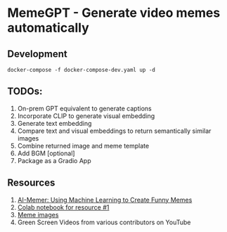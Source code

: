 # MemeGPT - Generate video memes automatically

## Development
```
docker-compose -f docker-compose-dev.yaml up -d 
```

## TODOs:
1. On-prem GPT equivalent to generate captions
2. Incorporate CLIP to generate visual embedding
3. Generate text embedding
4. Compare text and visual embeddings to return semantically similar images
5. Combine returned image and meme template
6. Add BGM [optional]
7. Package as a Gradio App

## Resources
1. [AI-Memer: Using Machine Learning to Create Funny Memes](https://towardsdatascience.com/ai-memer-using-machine-learning-to-create-funny-memes-12fc1fe543e4)
2. [Colab notebook for resource #1](https://colab.research.google.com/github/robgon-art/ai-memer/blob/main/AI_Memer.ipynb#scrollTo=1Vd_jcYK6uTG)
3. [Meme images](imgflip.com)
4. Green Screen Videos from various contributors on YouTube
